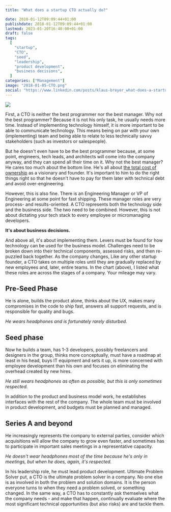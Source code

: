 ```yaml
---
title: "What does a startup CTO actually do?"

date: 2018-01-12T09:09:44+01:00
publishdate: 2018-01-12T09:09:44+01:00
lastmod: 2023-01-20T16:40:00+01:00
draft: false
tags:
  [
    "startup",
    "CTO",
    "seed",
    "leadership",
    "product development",
    "business decisions",
  ]
categories: ["Management"]
image: "2018-01-05-CTO.png"
social: "https://www.linkedin.com/posts/klaus-breyer_what-does-a-startup-cto-actually-do-klaus-activity-7041324585870327811-lFix"
---
```


![](2018-01-05-CTO.svg)

First, a CTO is neither the best programmer nor the best manager. Why not the best programmer? Because it is not his only task, he usually needs more time. Instead of implementing technology himself, it is more important to be able to communicate technology. This means being on par with your own (implementing) team and being able to relate to less technically savvy stakeholders (such as investors or salespeople).

But he doesn't even have to be the best programmer because, at some point, engineers, tech leads, and architects will come into the company anyway, and they can spend all their time on it. Why not the best manager? He cares too much about the bottom line. He's all about [the total cost of ownership][1] as a visionary and founder. It's important to him to do the right things right so that he doesn't have to pay for them later with technical debt and avoid over-engineering.

However, this is also fine. There is an Engineering Manager or VP of Engineering at some point for fast shipping. These manager roles are very process- and results-oriented. A CTO represents both the technology side and the business side. The two need to be combined. However, this is not about dictating your tech stack to every employee or micromanaging developers.

**It's about business decisions.**

And above all, it's about implementing them. Levers must be found for how technology can be used for the business model. Challenges need to be broken down into their technical components, assessed risks, and then re-puzzled back together. As the company changes, Like any other startup founder, a CTO takes on multiple roles until they are gradually replaced by new employees and, later, entire teams. In the chart (above), I listed what these roles are across the stages of a company. Your mileage may vary.

## **Pre-Seed Phase**

He is alone, builds the product alone, thinks about the UX, makes many compromises in the code to ship fast, answers all support requests, and is responsible for quality and bugs.

_He wears headphones and is fortunately rarely disturbed._

## Seed phase

Now he builds a team, has 1-3 developers, possibly freelancers and designers in the group, thinks more conceptually, must have a roadmap at least in his head, buys IT equipment and sets it up, is more concerned with employee development than his own and focuses on eliminating the overhead created by new hires.

_He still wears headphones as often as possible, but this is only sometimes respected._

In addition to the product and business model work, he establishes interfaces with the rest of the company. The whole team must be involved in product development, and budgets must be planned and managed.

## Series A and beyond

He increasingly represents the company to external parties, consider which acquisitions will allow the company to grow even faster, and sometimes has to participate in important sales meetings in a representative capacity.

_He doesn't wear headphones most of the time because he's only in meetings, but when he does, again, it's respected._

In his leadership role, he must lead product development. Ultimate Problem Solver put, a CTO is the ultimate problem solver in a company. No one else is as involved in both the problem and solution domains. It is the person everyone turns to when they need a problem solved, or something changed. In the same way, a CTO has to constantly ask themselves what the company needs - and make that happen, continually evaluate where the most significant technical opportunities (but also risks) are and tackle them.

[1]: https://hackernoon.com/software-development-sprint-vs-marathon-mindsets-3bbb7505a7ab
